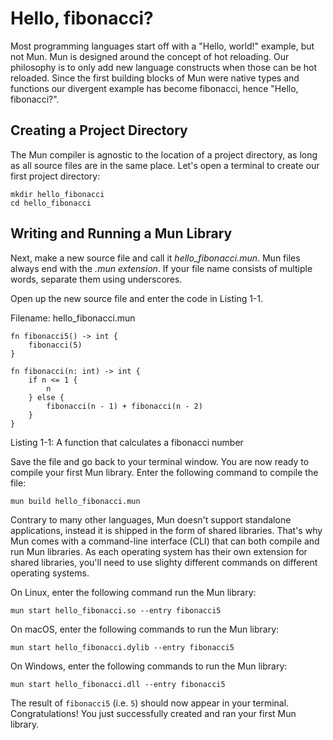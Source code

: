# Hello, fibonacci?

Most programming languages start off with a "Hello, world!" example, but not Mun. Mun is designed
around the concept of hot reloading. Our philosophy is to only add new language constructs when
those can be hot reloaded. Since the first building blocks of Mun were native types and functions
our divergent example has become fibonacci, hence "Hello, fibonacci?".

## Creating a Project Directory

The Mun compiler is agnostic to the location of a project directory, as long as all source files
are in the same place. Let's open a terminal to create our first project directory:

```
mkdir hello_fibonacci
cd hello_fibonacci
```

## Writing and Running a Mun Library

Next, make a new source file and call it *hello_fibonacci.mun*. Mun files always end with the *.mun extension*. If your file name consists of multiple words, separate them using underscores.

Open up the new source file and enter the code in Listing 1-1.

Filename: hello_fibonacci.mun

```mun
fn fibonacci5() -> int {
    fibonacci(5)
}

fn fibonacci(n: int) -> int {
    if n <= 1 {
        n
    } else {
        fibonacci(n - 1) + fibonacci(n - 2)
    }
}
```

<span class="caption">Listing 1-1: A function that calculates a fibonacci number</span>

Save the file and go back to your terminal window. You are now ready to compile your first Mun
library. Enter the following command to compile the file:

```
mun build hello_fibonacci.mun
```

Contrary to many other languages, Mun doesn't support standalone applications, instead it is shipped
in the form of shared libraries. That's why Mun comes with a command-line interface (CLI) that can
both compile and run Mun libraries. As each operating system has their own extension for shared
libraries, you'll need to use slighty different commands on different operating systems.

On Linux, enter the following command run the Mun library:

```
mun start hello_fibonacci.so --entry fibonacci5
```

On macOS, enter the following commands to run the Mun library:

```
mun start hello_fibonacci.dylib --entry fibonacci5
```

On Windows, enter the following commands to run the Mun library:

```
mun start hello_fibonacci.dll --entry fibonacci5
```

The result of `fibonacci5` (i.e. `5`) should now appear in your terminal. Congratulations! You just
successfully created and ran your first Mun library.

